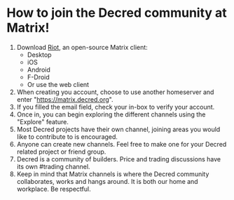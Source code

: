 # How to join the Decred community at Matrix!

1. Download [Riot](https://about.riot.im/), an open-source Matrix client:
   - Desktop
   - iOS
   - Android
   - F-Droid
   - Or use the web client
2. When creating you account, choose to use another homeserver and enter "https://matrix.decred.org".
3. If you filled the email field, check your in-box to verify your account.
4. Once in, you can begin exploring the different channels using the "Explore" feature.
5. Most Decred projects have their own channel, joining areas you would like to contribute to is encouraged.
6. Anyone can create new channels. Feel free to make one for your Decred related project or friend group.
7. Decred is a community of builders. Price and trading discussions have its own #trading channel.
8. Keep in mind that Matrix channels is where the Decred community collaborates, works and hangs around. It is both our home and workplace. Be respectful.

